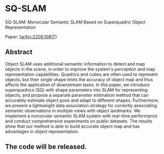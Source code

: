 # SQ-SLAM
SQ-SLAM: Monocular Semantic SLAM Based on Superquadric Object Representation

Paper: [[arXiv:2209.10817](https://arxiv.org/pdf/2209.10817)]

## Abstract
Object SLAM uses additional semantic information to detect and map objects in the scene, in order to improve the system's perception and map representation capabilities. Quadrics and cubes are often used to represent objects, but their single shape limits the accuracy of object map and thus affects the application of downstream tasks. In this paper, we introduce superquadrics (SQ) with shape parameters into SLAM for representing objects, and propose a separate parameter estimation method that can accurately estimate object pose and adapt to different shapes. Furthermore, we present a lightweight data association strategy for correctly associating semantic observations in multiple views with object landmarks. We implement a monocular semantic SLAM system with real-time performance and conduct comprehensive experiments on public datasets. The results show that our method is able to build accurate object map and has advantages in object representation. 
## The code will be released.
